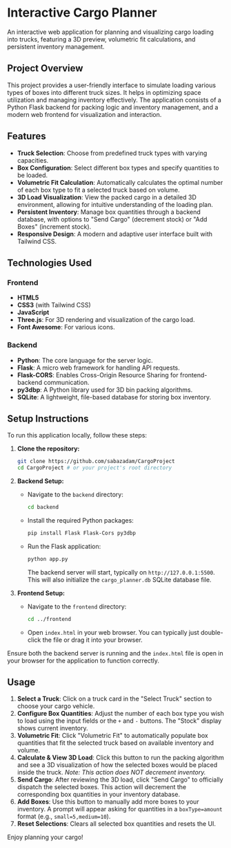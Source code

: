 # Interactive Cargo Planner

An interactive web application for planning and visualizing cargo loading into trucks, featuring a 3D preview, volumetric fit calculations, and persistent inventory management.

## Project Overview

This project provides a user-friendly interface to simulate loading various types of boxes into different truck sizes. It helps in optimizing space utilization and managing inventory effectively. The application consists of a Python Flask backend for packing logic and inventory management, and a modern web frontend for visualization and interaction.

## Features

* **Truck Selection**: Choose from predefined truck types with varying capacities.
* **Box Configuration**: Select different box types and specify quantities to be loaded.
* **Volumetric Fit Calculation**: Automatically calculates the optimal number of each box type to fit a selected truck based on volume.
* **3D Load Visualization**: View the packed cargo in a detailed 3D environment, allowing for intuitive understanding of the loading plan.
* **Persistent Inventory**: Manage box quantities through a backend database, with options to "Send Cargo" (decrement stock) or "Add Boxes" (increment stock).
* **Responsive Design**: A modern and adaptive user interface built with Tailwind CSS.

## Technologies Used

### Frontend
* **HTML5**
* **CSS3** (with Tailwind CSS)
* **JavaScript**
* **Three.js**: For 3D rendering and visualization of the cargo load.
* **Font Awesome**: For various icons.

### Backend
* **Python**: The core language for the server logic.
* **Flask**: A micro web framework for handling API requests.
* **Flask-CORS**: Enables Cross-Origin Resource Sharing for frontend-backend communication.
* **py3dbp**: A Python library used for 3D bin packing algorithms.
* **SQLite**: A lightweight, file-based database for storing box inventory.

## Setup Instructions

To run this application locally, follow these steps:

1.  **Clone the repository:**
    ```bash
    git clone https://github.com/sabazadam/CargoProject
    cd CargoProject # or your project's root directory
    ```

2.  **Backend Setup:**
    * Navigate to the `backend` directory:
        ```bash
        cd backend
        ```
    * Install the required Python packages:
        ```bash
        pip install Flask Flask-Cors py3dbp
        ```
    * Run the Flask application:
        ```bash
        python app.py
        ```
        The backend server will start, typically on `http://127.0.0.1:5500`. This will also initialize the `cargo_planner.db` SQLite database file.

3.  **Frontend Setup:**
    * Navigate to the `frontend` directory:
        ```bash
        cd ../frontend
        ```
    * Open `index.html` in your web browser. You can typically just double-click the file or drag it into your browser.

Ensure both the backend server is running and the `index.html` file is open in your browser for the application to function correctly.

## Usage

1.  **Select a Truck**: Click on a truck card in the "Select Truck" section to choose your cargo vehicle.
2.  **Configure Box Quantities**: Adjust the number of each box type you wish to load using the input fields or the `+` and `-` buttons. The "Stock" display shows current inventory.
3.  **Volumetric Fit**: Click "Volumetric Fit" to automatically populate box quantities that fit the selected truck based on available inventory and volume.
4.  **Calculate & View 3D Load**: Click this button to run the packing algorithm and see a 3D visualization of how the selected boxes would be placed inside the truck. *Note: This action does NOT decrement inventory.*
5.  **Send Cargo**: After reviewing the 3D load, click "Send Cargo" to officially dispatch the selected boxes. This action will decrement the corresponding box quantities in your inventory database.
6.  **Add Boxes**: Use this button to manually add more boxes to your inventory. A prompt will appear asking for quantities in a `boxType=amount` format (e.g., `small=5,medium=10`).
7.  **Reset Selections**: Clears all selected box quantities and resets the UI.

Enjoy planning your cargo!
